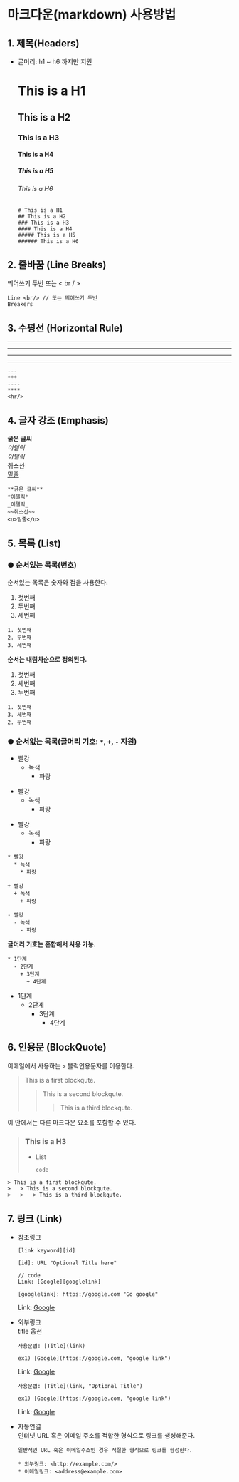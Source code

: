 # 마크다운(markdown) 사용방법

## 1. 제목(Headers)

* 글머리: h1 ~ h6 까지만 지원
    
    # This is a H1
    ## This is a H2
    ### This is a H3
    #### This is a H4
    ##### This is a H5
    ###### This is a H6
    ```
    # This is a H1
    ## This is a H2
    ### This is a H3
    #### This is a H4
    ##### This is a H5
    ###### This is a H6
   ```
## 2. 줄바꿈 (Line Breaks)
띄어쓰기 두번 또는 < br / >
```
Line <br/> // 또는 띄어쓰기 두번 
Breakers
```

## 3. 수평선 (Horizontal Rule)
---  
***  
----  
****  
```
---
***
----
****
<hr/>
```

## 4. 글자 강조 (Emphasis)
**굵은 글씨**  
*이텔릭*  
_이탤릭_  
~~취소선~~  
<u>밑줄</u>  
```
**굵은 글씨**  
*이텔릭*  
_이탤릭_  
~~취소선~~  
<u>밑줄</u>  
```

## 5. 목록 (List)
### ● 순서있는 목록(번호)   
 순서있는 목록은 숫자와 점을 사용한다.
1. 첫번째
2. 두번째
3. 세번째
```
1. 첫번째
2. 두번째
3. 세번째
```
**순서는 내림차순으로 정의된다.**

1. 첫번째
3. 세번째
2. 두번째
```
1. 첫번째
3. 세번째
2. 두번째
```
### ● 순서없는 목록(글머리 기호: `*`, `+`, `-` 지원)

* 빨강
  * 녹색
    * 파랑

+ 빨강
  + 녹색
    + 파랑

- 빨강
  - 녹색
    - 파랑
```
* 빨강
  * 녹색
    * 파랑

+ 빨강
  + 녹색
    + 파랑

- 빨강
  - 녹색
    - 파랑
```
**글머리 기호는 혼합해서 사용 가능.**

```
* 1단계
  - 2단계
    + 3단계
      + 4단계
```

* 1단계
  - 2단계
    + 3단계
      + 4단계

## 6. 인용문 (BlockQuote)
이메일에서 사용하는 ```>``` 블럭인용문자를 이용한다.
> This is a first blockqute.
>	> This is a second blockqute.
>	>	> This is a third blockqute.

이 안에서는 다른 마크다운 요소를 포함할 수 있다.
> ### This is a H3
> * List
>	```
>	code
>	```
```
> This is a first blockqute.
>	> This is a second blockqute.
>	>	> This is a third blockqute.
```
## 7. 링크 (Link)
* 참조링크

    ```
    [link keyword][id]

    [id]: URL "Optional Title here"

    // code
    Link: [Google][googlelink]

    [googlelink]: https://google.com "Go google"
    ```

    Link: [Google][googlelink]

    [googlelink]: https://google.com "Go google"

* 외부링크  
title 옵션

    ```
    사용문법: [Title](link)

    ex1) [Google](https://google.com, "google link")
    ```
    Link: [Google](https://google.com)

    ```
    사용문법: [Title](link, "Optional Title")

    ex1) [Google](https://google.com, "google link")
    ```
    Link: [Google](https://google.com, "google link")


* 자동연결  
    인터넷 URL 혹은 이메일 주소를 적합한 형식으로 링크를 생성해준다.
    ```
    일반적인 URL 혹은 이메일주소인 경우 적절한 형식으로 링크를 형성한다.

    * 외부링크: <http://example.com/>
    * 이메일링크: <address@example.com>
    ```
